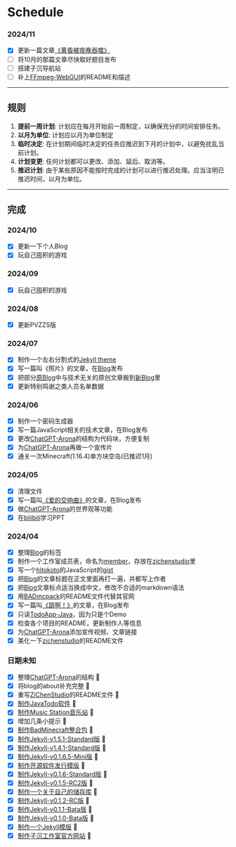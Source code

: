# Schedule

### 2024/11

- [x] 更新一篇文章[《黄昏被夜晚吞噬》](https://zichenstudio.github.io/imoutopiablog/2024/11/23/dusk-is-swallowed-up-by-night.html)
- [ ] 将10月的那篇文章尽快取好题目发布
- [ ] 搭建子沉导航站
- [ ] 补上[FFmpeg-WebGUI](https://github.com/zichenstudio/FFmpeg-WebGUI)的README和描述

----------

## 规则

1. **提前一周计划**: 计划应在每月开始前一周制定，以确保充分的时间安排任务。
2. **以月为单位**: 计划应以月为单位制定
3. **临时决定**: 在计划期间临时决定的任务应推迟到下月的计划中，以避免扰乱当前计划。
5. **计划变更**: 任何计划都可以更改、添加、延后、取消等。
6. **推迟计划**: 由于某些原因不能按时完成的计划可以进行推迟处理。应当注明已推迟时间，以月为单位。

----------

## 完成

### 2024/10
- [x] 更新一下个人Blog
- [x] 玩自己囤积的游戏

### 2024/09
- [x] 玩自己囤积的游戏

### 2024/08
- [x] 更新PVZZS版

### 2024/07

- [x] 制作一个左右分割式的[Jekyll theme](https://github.com/zichenstudio/ECHO)
- [x] 写一篇叫《照片》的文章，在[Blog](https://zichenstudio.github.io/imoutopiablog/2024/07/11/photo.html)发布
- [x] 把部分[原Blog](https://github.com/zichenstudio/blog)中与技术无关的原创文章搬到[新Blog](https://github.com/zichenstudio/imoutopiablog)里
- [x] 更新特别鸣谢之类人员名单数据

### 2024/06

- [x] 制作一个密码生成器
- [x] 写一篇JavaScript相关的技术文章，在Blog发布
- [x] 更改[ChatGPT-Arona](https://github.com/zichenstudio/ChatGPT-Arona)的结构为代码块，方便复制
- [x] 为[ChatGPT-Arona](https://github.com/zichenstudio/ChatGPT-Arona)再做一个宣传片
- [x] 通关一次Minecraft(1.16.4)单方块空岛(已推迟1月)

### 2024/05

- [x] 清理文件
- [x] 写一篇叫[《爱的交响曲》](https://zichenstudio.github.io/blog/2024/05/07/symphony-of-love.html)的文章，在Blog发布
- [x] 做[ChatGPT-Arona](https://github.com/zichenstudio/ChatGPT-Arona)的世界观等功能
- [x] 在[bilibili](https://www.bilibili.com/video/BV1xf4y157Db/)学习PPT

### 2024/04

- [x] 整理[Blog](https://zichenstudio.github.io/blog/)的标签
- [x] 制作一个工作室成员表，命名为[member](member.md)，存放在[zichenstudio](https://github.com/zichenstudio/zichenstudio)里
- [x] 写一个[hitokoto](https://hitokoto.cn/)的JavaScript的[gist](https://gist.github.com/zichenstudio/39458d8e06a5cbfc5f0eb64c67ca9cc1)
- [x] 把[Blog](https://zichenstudio.github.io/blog/)的文章标题在正文里面再打一遍，并都写上作者
- [x] 把[Blog](https://zichenstudio.github.io/blog/)文章标点适当换成中文，修改不合适的markdown语法
- [x] 用[BADmcpack](https://github.com/zichenstudio/BADmcpack)的README文件代替其官网
- [x] 写一篇叫[《跳啊！》](https://zichenstudio.github.io/blog/2024/04/15/jumpa.html)的文章，在Blog发布
- [x] 只读[TodoApp-Java](https://github.com/zichenstudio/TodoApp-Java)，因为只是个Demo
- [x] 检查各个项目的README，更新制作人等信息
- [x] 为[ChatGPT-Arona](https://github.com/zichenstudio/ChatGPT-Arona)添加宣传视频、文章链接
- [x] 美化一下[zichenstudio](https://github.com/zichenstudio/zichenstudio)的README文件

### 日期未知

- [x] 整理[ChatGPT-Arona](https://github.com/zichenstudio/ChatGPT-Arona)的结构 :tada:
- [x] 将blog的about补充完整 :tada:
- [x] 重写[ZiChenStudio](https://github.com/ZiChenStudio/ZiChenStudio)的README文件 :tada:
- [x] [制作JavaTodo软件](https://github.com/ZiChenStudio/TodoApp-Java) :tada:
- [x] [制作Music Station音乐站](https://github.com/ZiChenStudio/music-station) :tada:
- [x] 增加几条小提示 :tada:
- [x] [制作BadMinecraft整合包](https://github.com/ZiChenStudio/BADmcpack) :tada:
- [x] [制作Jekyll-v1.5.1-Standard版](https://github.com/ZiChenStudio/Efficiency_jekyll_theme) :tada:
- [x] [制作Jekyll-v1.4.1-Standard版](https://github.com/ZiChenStudio/Efficiency_jekyll_theme) :tada:
- [x] [制作Jekyll-v0.1.6.5-Mini版](https://github.com/ZiChenStudio/Efficiency_jekyll_theme) :tada:
- [x] [制作开源软件发行模版](https://github.com/ZiChenStudio/software-template) :tada:
- [x] [制作Jekyll-v0.1.6-Standard版](https://github.com/ZiChenStudio/Efficiency_jekyll_theme) :tada:
- [x] [制作Jekyll-v0.1.5-RC2版](https://github.com/ZiChenStudio/Efficiency_jekyll_theme) :tada:
- [x] [制作一个关于自己的储存库](https://github.com/ZiChenStudio/zichenstudio) :tada:
- [x] [制作Jekyll-v0.1.2-RC版](https://github.com/ZiChenStudio/Efficiency_jekyll_theme) :tada:
- [x] [制作Jekyll-v0.1.1-Bata版](https://github.com/ZiChenStudio/Efficiency_jekyll_theme) :tada:
- [x] [制作Jekyll-v0.1.0-Bata版](https://github.com/ZiChenStudio/Efficiency_jekyll_theme) :tada:
- [x] [制作一个Jekyll模版](https://github.com/ZiChenStudio/Efficiency_jekyll_theme) :tada:
- [x] [制作子沉工作室官方网站](https://github.com/ZiChenStudio/zichenstudioweb) :tada:
